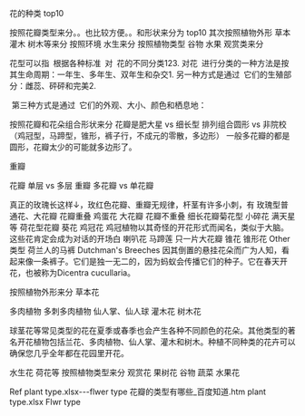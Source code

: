 花的种类  top10


按照花瓣类型来分。。也比较方便。。和形状来分为 top10
其次按照植物外形 草本 灌木 树木等来分
按照环境 水生来分
按照植物类型 谷物 水果 观赏类来分


花型可以指 根据各种标准 对 花的不同分类123. 对花 进行分类的一种方法是按其生命周期：一年生、多年生、双年生和杂交1. 另一种方式是通过 它们的生殖部分：雌蕊、砰砰和完美2.

 第三种方式是通过 它们的外观、大小、颜色和栖息地：



按照花瓣和花朵组合形状来分
花瓣是肥大星 vs 细长型
排列组合圆形 vs 非院校（鸡冠型，马蹄型，锥形，裤子行，不成元的零散，多边形）
一般多花瓣的都是圆形，花瓣太少的可能就多边形了。

重瓣


花瓣 单层 vs 多层
重瓣 多花瓣 vs 单花瓣

真正的玫瑰长这样↓，玫红色花瓣、重瓣无规律，杆茎有许多小刺，有
 玫瑰型普通花、大花瓣 花瓣重叠
鸡蛋花   大花瓣 花瓣不重叠
细长花瓣菊花型
小碎花 满天星等
荷花型花瓣
葵花 
 鸡冠花
鸡冠植物以其奇怪的开花形式而闻名，类似于大脑。这些花肯定会成为对话的开场白
 喇叭花 
马蹄莲  只一片大花瓣
锥花  锥形花
Other类型
荷兰人的马裤
Dutchman's Breeches 因其倒置的悬挂花朵而广为人知，看起来像一条裤子。它们是独一无二的，因为蚂蚁会传播它们的种子。它在春天开花，也被称为Dicentra cucullaria。

按照植物外形来分
草本花

多肉植物
多刺多肉植物 仙人掌、仙人球 
灌木花
树木花

球茎花等常见类型的花在夏季或春季也会产生各种不同颜色的花朵。其他类型的著名开花植物包括兰花、多肉植物、仙人掌、灌木和树木。种植不同种类的花卉可以确保您几乎全年都在花园里开花。

水生花 荷花等
按照植物类型来分
观赏花
果树花
谷物
蔬菜
水果花






Ref
plant type.xlsx---flwer type
花瓣的类型有哪些_百度知道.htm
plant type.xlsx
Flwr type
